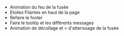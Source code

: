 - Animation du feu de la fusée
- Etoiles Filantes en haut de la page
- Refaire le footer
- Faire le tooltip et les différents messages
- Animation de décollage et = d'atterissage de la fusée